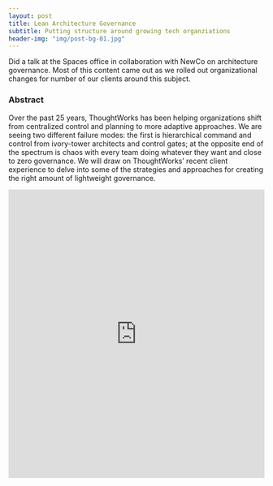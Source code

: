 ```yaml
---
layout: post
title: Lean Architecture Governance
subtitle: Putting structure around growing tech organziations
header-img: "img/post-bg-01.jpg"
---
```


Did a talk at the Spaces office in collaboration with NewCo on architecture governance. Most of this content came out as we rolled out organizational changes for number of our clients around this subject.

### Abstract
Over the past 25 years, ThoughtWorks has been helping organizations shift from centralized control and planning to more adaptive approaches. We are seeing two different failure modes: the first is hierarchical command and control from ivory-tower architects and control gates; at the opposite end of the spectrum is chaos with every team doing whatever they want and close to zero governance. We will draw on ThoughtWorks’ recent client experience to delve into some of the strategies and approaches for creating the right amount of lightweight governance.

<style>
.responsive-wrap iframe{ max-width: 100%;}
</style>
<div class="responsive-wrap">
<!-- this is the embed code provided by Google -->
  <iframe src="https://docs.google.com/presentation/d/e/2PACX-1vREFx649c1fiaBSoosn84xyFdjGAhDPCcWZsgDczM87J4exFpNK4GUmvBTYzUR6ASKrQOHTlPhAeyaN/embed?start=false&loop=false&delayms=3000" frameborder="0" width="960" height="569" allowfullscreen="true" mozallowfullscreen="true" webkitallowfullscreen="true"></iframe>
<!-- Google embed ends -->
</div>